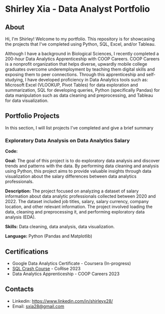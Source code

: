 # Shirley Xia - Data Analyst Portfolio

## About
Hi, I'm Shirley! Welcome to my portfolio. This repository is for showcasing the projects that I've completed using Python, SQL, Excel, and/or Tableau. 

Although I have a background in Biological Sciences, I recently completed a 200-hour Data Analytics Apprenticeship with COOP Careers. COOP Careers is a nonprofit organization that helps diverse, upwardly mobile college graduates overcome underemployment by teaching them digital skills and exposing them to peer connections. Through this apprenticeship and self-studying, I have developed proficiency in Data Analytics tools such as: Microsoft Excel (VLOOKUP, Pivot Tables) for data exploration and summarization, SQL for developing queries, Python (specifically Pandas) for data manipulation such as data cleaning and preprocessing, and Tableau for data visualization.

## Portfolio Projects
In this section, I will list projects I've completed and give a brief summary

### Exploratory Data Analysis on Data Analytics Salary
**Code:** 

**Goal:** The goal of this project is to do exploratory data analysis and discover trends and patterns with the data. By performing data cleaning and analysis using Python, this project aims to provide valuable insights through data visualization about the salary differences between data analytics professionals.

**Description:** The project focused on analyzing a dataset of salary information about data analytic professionals collected between 2020 and 2022. The dataset included job titles, salary, salary currency, company location, and other relevant information. The project involved loading the data, cleaning and preprocessing it, and performing exploratory data analysis (EDA).

**Skills:** Data cleaning, data analysis, data visualization.

**Language:** Python (Pandas and Matplotlib)

## Certifications 
* Google Data Analytics Certificate - Coursera (In-progress)
* [SQL Crash Course](https://www.credential.net/5ca938c2-e9c9-4bbc-abce-ec7279924969#gs.30z933) - CoRise 2023
* Data Analytics Apprenticeship - COOP Careers 2023

## Contacts 
* Linkedin: https://www.linkedin.com/in/shirleyx28/
* Email: sxia28@gmail.com











